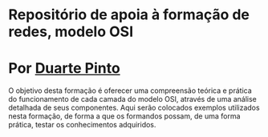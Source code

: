 # Repositório de apoia à formação de redes, modelo OSI
# Por [Duarte Pinto](https://dpnpinto.github.io)
O objetivo desta formação é oferecer uma compreensão teórica e prática do funcionamento de cada camada do modelo OSI, através de uma análise detalhada de seus componentes.
Aqui serão colocados exemplos utilizados nesta formação, de forma a que os formandos possam, de uma forma prática, testar os conhecimentos adquiridos.
